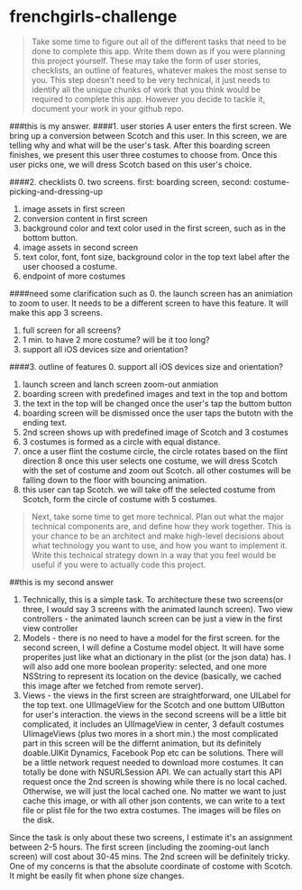 # frenchgirls-challenge
>Take some time to figure out all of the different tasks that need to be done to complete this app. 
>Write them down as if you were planning this project yourself. These may take the form of user stories, checklists, an outline of features,
>whatever makes the most sense to you. 
>This step doesn't need to be very technical, it just needs to identify all the unique chunks of work that 
>you think would be required to complete this app. However you decide to tackle it, document your work in your github repo.

###this is my answer.
####1. user stories
A user enters the first screen. We bring up a conversion between Scotch and this user. In this screen, we are telling why and what will be the user's task. After this boarding screen finishes, we present this user three costumes to choose from. Once this user picks one, we will dress 
Scotch based on this user's choice. 

####2. checklists
0. two screens. first: boarding screen, second: costume-picking-and-dressing-up
1. image assets in first screen
2. conversion content in first screen
3. background color and text color used in the first screen, such as in the bottom button.
4. image assets in second screen
5. text color, font, font size, background color in the top text label after the user choosed a costume. 
6. endpoint of more costumes

####need some clarification such as 
0. the launch screen has an animiation to zoom to user. It needs to be a different screen to have this feature. It will make this app 3 screens.
1. full screen for all screens? 
2. 1 min. to have 2 more costume? will be it too long?
3. support all iOS devices size and orientation? 

####3. outline of features
0. support all iOS devices size and orientation? 
1. launch screen and lanch screen zoom-out anmiation
2. boarding screen with predefined images and text in the top and bottom
3. the text in the top will be changed once the user's tap the buttom button
4. boarding screen will be dismissed once the user taps the butotn with the ending text.
5. 2nd screen shows up with predefined image of Scotch and 3 costumes 
6. 3 costumes is formed as a circle with equal distance. 
7. once a user flint the costume circle, the circle rotates based on the flint direction
8  once this user selects one costume, we will dress Scotch with the set of costume and zoom out Scotch. all other costumes will be falling down 
to the floor with bouncing animation.
9. this user can tap Scotch. we will take off the selected costume from Scotch, form the circle of costume with 5 costumes. 

>Next, take some time to get more technical. Plan out what the major technical components are, 
>and define how they work together. This is your chance to be an architect and make high-level decisions about what 
>technology you want to use, and how you want to implement it. 
>Write this technical strategy down in a way that you feel would be useful if you were to actually code this project.

##this is my second answer
1. Technically, this is a simple task. To architecture these two screens(or three, I would say 3 screens with the animated launch screen).
Two view controllers  - the animated launch screen can be just a view in the first view controller
2. Models - there is no need to have a model for the first screen. for the second screen, I will define a Costume model object. It will have some 
properites just like what an dictionary in the plist (or the json data) has. I will also add one more boolean properity: selected, and one more NSString to represent
its location on the device (basically, we cached this image after we fetched from remote server).
3. Views - the views in the first screen are straightforward, one UILabel for the top text. one UIImageView for the Scotch and one buttom UIButton 
for user's interaction.
the views in the second screens will be a little bit complicated, it includes an UIImageView in center, 3 default costumes UIimageViews (plus two mores in a short min.)
the most complicated part in this screen will be the differnt animation, but its definitely doable.UIKit Dynamics, Facebook Pop etc can be solutions.
There will be a little network request needed to download more costumes. It can totally be done with NSURLSession API. We can actually start this 
API request once the 2nd screen is showing while there is no local cached. Otherwise, we will just the local cached one. No matter we want to just cache
this image, or with all other json contents, we can write to a text file or plist file for the two extra costumes. The images will be files on the disk.

Since the task is only about these two screens, I estimate it's an assignment between 2-5 hours. The first screen (including the zooming-out 
lanch screen) will cost about 30-45 mins. The 2nd screen will be definitely tricky. One of my concerns is that the absolute coordinate of costome
with Scotch. It might be easily fit when phone size changes. 
